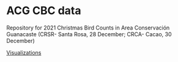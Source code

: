 # ACG CBC data
Repository for 2021 Christmas Bird Counts in Area Conservación Guanacaste (CRSR- Santa Rosa, 28 December; CRCA- Cacao, 30 December)  

[Visualizations](https://an-bui.github.io/ACG-CBC-data/code/ACG-CBC-data-summary-2021.html)
